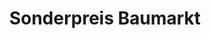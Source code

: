 ---
title: "Sonderpreis Baumarkt"
url: /bremen/sonderpreis-baumarkt-roennebecker-strasse/
shop: Baumarkt
---